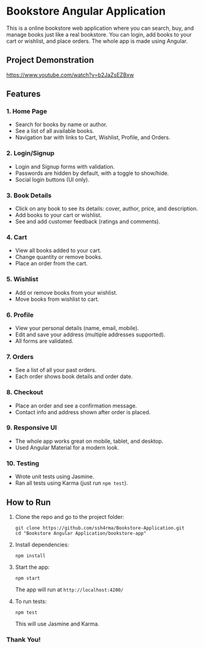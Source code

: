 # Bookstore Angular Application

This is a online bookstore web application where you can search, buy, and manage books just like a real bookstore. You can login, add books to your cart or wishlist, and place orders. The whole app is made using Angular.

## Project Demonstration
https://www.youtube.com/watch?v=b2JaZsEZBxw

## Features

### 1. Home Page

- Search for books by name or author.
- See a list of all available books.
- Navigation bar with links to Cart, Wishlist, Profile, and Orders.

### 2. Login/Signup

- Login and Signup forms with validation.
- Passwords are hidden by default, with a toggle to show/hide.
- Social login buttons (UI only).

### 3. Book Details

- Click on any book to see its details: cover, author, price, and description.
- Add books to your cart or wishlist.
- See and add customer feedback (ratings and comments).

### 4. Cart

- View all books added to your cart.
- Change quantity or remove books.
- Place an order from the cart.

### 5. Wishlist

- Add or remove books from your wishlist.
- Move books from wishlist to cart.

### 6. Profile

- View your personal details (name, email, mobile).
- Edit and save your address (multiple addresses supported).
- All forms are validated.

### 7. Orders

- See a list of all your past orders.
- Each order shows book details and order date.

### 8. Checkout

- Place an order and see a confirmation message.
- Contact info and address shown after order is placed.

### 9. Responsive UI

- The whole app works great on mobile, tablet, and desktop.
- Used Angular Material for a modern look.

### 10. Testing

- Wrote unit tests using Jasmine.
- Ran all tests using Karma (just run `npm test`).

## How to Run

1. Clone the repo and go to the project folder:
   ```
   git clone https://github.com/ssh4rma/Bookstore-Application.git
   cd "Bookstore Angular Application/bookstore-app"
   ```
2. Install dependencies:
   ```
   npm install
   ```
3. Start the app:

   ```
   npm start
   ```

   The app will run at `http://localhost:4200/`

4. To run tests:
   ```
   npm test
   ```
   This will use Jasmine and Karma.

### Thank You!
